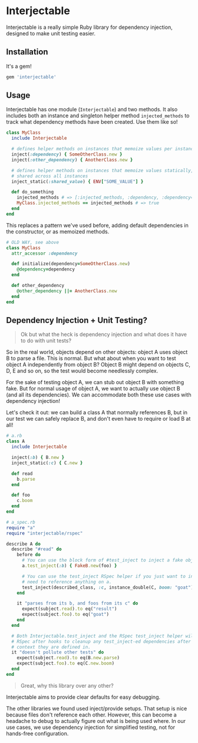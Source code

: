 # Interjectable

Interjectable is a really simple Ruby library for dependency injection, designed to make unit testing easier.

## Installation

It's a gem!

```ruby
gem 'interjectable'
```

## Usage

Interjectable has one module (`Interjectable`) and two methods. It also includes both an instance and singleton helper method `injected_methods` to track what dependency methods have been created. Use them like so!

```ruby
class MyClass
  include Interjectable

  # defines helper methods on instances that memoize values per instance
  inject(:dependency) { SomeOtherClass.new }
  inject(:other_dependency) { AnotherClass.new }

  # defines helper methods on instances that memoize values statically,
  # shared across all instances
  inject_static(:shared_value) { ENV["SOME_VALUE"] }

  def do_something
    injected_methods # => [:injected_methods, :dependency, :dependency=, :other_dependency, :other_dependency=, :shared_value, :shared_value=]
    MyClass.injected_methods == injected_methods # => true
  end
end
```

This replaces a pattern we've used before, adding default dependencies in the constructor, or as memoized methods.

```ruby
# OLD WAY, see above
class MyClass
  attr_accessor :dependency

  def initialize(dependency=SomeOtherClass.new)
    @dependency=dependency
  end

  def other_dependency
    @other_dependency ||= AnotherClass.new
  end
end
```

## Dependency Injection + Unit Testing?

> Ok but what the heck is dependency injection and what does it have to do with unit tests?

So in the real world, objects depend on other objects: object A uses object B to parse a file. This is normal. But what about when you want to test object A independently from object B? Object B might depend on objects C, D, E and so on, so the test would become needlessly complex.

For the sake of testing object A, we can stub out object B with something fake. But for normal usage of object A, we want to actually use object B (and all its dependencies). We can accommodate both these use cases with dependency injection!

Let's check it out: we can build a class A that normally references B, but in our test we can safely replace B, and don't even have to require or load B at all!

```ruby
# a.rb
class A
  include Interjectable

  inject(:b) { B.new }
  inject_static(:c) { C.new }

  def read
    b.parse
  end

  def foo
    c.boom
  end
end

# a_spec.rb
require "a"
require "interjectable/rspec"

describe A do
  describe "#read" do
    before do
      # You can use the block form of #test_inject to inject a fake object that references methods on a.
      a.test_inject(:b) { FakeB.new(foo) }

      # You can use the test_inject RSpec helper if you just want to inject an object that doesn't
      # need to reference anything on a.
      test_inject(described_class, :c, instance_double(C, boom: "goat"))
    end

    it "parses from its b, and foos from its c" do
      expect(subject.read).to eq("result")
      expect(subject.foo).to eq("goat")
    end
  end

  # Both Interjectable.test_inject and the RSpec test_inject helper will setup
  # RSpec after hooks to cleanup any test_inject-ed dependencies after the
  # context they are defined in.
  it "doesn't pollute other tests" do
    expect(subject.read).to eq(B.new.parse)
    expect(subject.foo).to eq(C.new.boom)
  end
end
```

> Great, why this library over any other?

Interjectable aims to provide clear defaults for easy debugging.

The other libraries we found used inject/provide setups. That setup is nice because files don't reference each other. However, this can become a headache to debug to actually figure out what is being used where. In our use cases, we use dependency injection for simplified testing, not for hands-free configuration.
